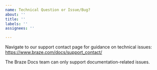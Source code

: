 ```yaml
---
name: Technical Question or Issue/Bug?
about: ''
title: ''
labels: ''
assignees: ''

---
```


Navigate to our support contact page for guidance on technical issues: https://www.braze.com/docs/support_contact/

The Braze Docs team can only support documentation-related issues.
